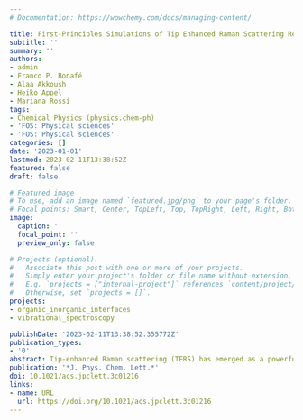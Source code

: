 ```yaml
---
# Documentation: https://wowchemy.com/docs/managing-content/

title: First-Principles Simulations of Tip Enhanced Raman Scattering Reveal Active Role of Substrate on High-Resolution Images
subtitle: ''
summary: ''
authors:
- admin
- Franco P. Bonafé
- Alaa Akkoush
- Heiko Appel
- Mariana Rossi
tags:
- Chemical Physics (physics.chem-ph)
- 'FOS: Physical sciences'
- 'FOS: Physical sciences'
categories: []
date: '2023-01-01'
lastmod: 2023-02-11T13:38:52Z
featured: false
draft: false

# Featured image
# To use, add an image named `featured.jpg/png` to your page's folder.
# Focal points: Smart, Center, TopLeft, Top, TopRight, Left, Right, BottomLeft, Bottom, BottomRight.
image:
  caption: ''
  focal_point: ''
  preview_only: false

# Projects (optional).
#   Associate this post with one or more of your projects.
#   Simply enter your project's folder or file name without extension.
#   E.g. `projects = ["internal-project"]` references `content/project/deep-learning/index.md`.
#   Otherwise, set `projects = []`.
projects: 
- organic_inorganic_interfaces
- vibrational_spectroscopy

publishDate: '2023-02-11T13:38:52.355772Z'
publication_types:
- '0'
abstract: Tip-enhanced Raman scattering (TERS) has emerged as a powerful tool to obtain subnanometer spatial resolution fingerprints of atomic motion. Theoretical calculations that can simulate the Raman scattering process and provide an unambiguous interpretation of TERS images often rely on crude approximations of the local electric field. In this work, we present a novel and first principles-based method to compute TERS images by combining Time-Dependent Density Functional Theory (TD-DFT) and Density Functional Perturbation Theory (DFPT) to calculate Raman cross sections with realistic local fields. We present TERS results on the benzene and TCNE molecule, the latter of which is adsorbed at Ag(110). We demonstrate that chemical effects on chemisorbed molecules, often ignored in TERS simulations of medium and large systems sizes, dramatically change TERS images. This calls for the inclusion of chemical effects for predictive theory-experiment comparisons and understanding of molecular motion at the nanoscale. 
publication: '*J. Phys. Chem. Lett.*'
doi: 10.1021/acs.jpclett.3c01216 
links:
- name: URL
  url: https://doi.org/10.1021/acs.jpclett.3c01216
---
```

